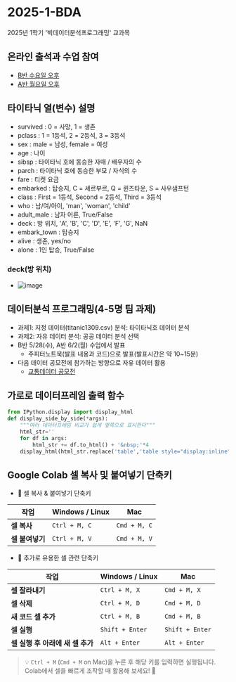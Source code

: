 # 2025-1-BDA
2025년 1학기 '빅데이터분석프로그래밍' 교과목

## 온라인 출석과 수업 참여
- [B반 수요일 오후](https://docs.google.com/spreadsheets/d/1poMied2-XKLzt-0Ngfbf9sF4BNnrC8WfkYNEkqyveSg/edit?usp=sharing)
- [A반 월요일 오후](https://docs.google.com/spreadsheets/d/1N8uAN8wdkesqQDgUMj6BYm1ZH_T5Vr_xAnqdUs2YVHk/edit?usp=sharing)

## 타이타닉 열(변수) 설명
- survived : 0 = 사망, 1 = 생존
- pclass : 1 = 1등석, 2 = 2등석, 3 = 3등석
- sex : male = 남성, female = 여성
- age : 나이
- sibsp : 타이타닉 호에 동승한 자매 / 배우자의 수
- parch : 타이타닉 호에 동승한 부모 / 자식의 수
- fare : 티켓 요금
- embarked : 탑승지, C = 셰르부르, Q = 퀸즈타운, S = 사우샘프턴
- class : First = 1등석, Second = 2등석, Third = 3등석
- who : 남/여/아이, 'man', 'woman', 'child'
- adult_male : 남자 어른, True/False
- deck : 방 위치, 'A', 'B', 'C', 'D', 'E', 'F', 'G', NaN
- embark_town : 탑승지
- alive : 생존, yes/no
- alone : 1인 탑승, True/False

### deck(방 위치)
- ![image](https://github.com/user-attachments/assets/8be11782-751f-4934-ac37-57930fbbc1f3)

## 데이터분석 프로그래밍(4-5명 팀 과제)
- 과제1: 지정 데이터(titanic1309.csv) 분석: 타이타닉호 데이터 분석
- 과제2: 자유 데이터 분석: 공공 데이터 분석 선택
- B반 5/28(수), A반 6/2(월) 수업에서 발표
  - 주피터노트북(발표 내용과 코드)으로 발표(발표시간은 약 10~15분)
- 다음 데이터 공모전에 참가하는 방향으로 자유 데이터 활용
  - [교통데이터 공모전](https://www.bigdata-transportation.kr/pageant/dashboard/CMPE_000000000020041)

## 가로로 데이터프레임 출력 함수
```Python
from IPython.display import display_html
def display_side_by_side(*args):
    """여러 데이터프레임 비교가 쉽게 옆쪽으로 표시한다"""
    html_str=''
    for df in args:
        html_str += df.to_html() + '&nbsp;'*4
    display_html(html_str.replace('table','table style="display:inline"'), raw=True)
```
## Google Colab 셀 복사 및 붙여넣기 단축키

- 🔹 셀 복사 & 붙여넣기 단축키

| 작업 | Windows / Linux | Mac |
|------|----------------|-----|
| **셀 복사** | `Ctrl + M, C` | `Cmd + M, C` |
| **셀 붙여넣기** | `Ctrl + M, V` | `Cmd + M, V` |

- 🔹 추가로 유용한 셀 관련 단축키

| 작업 | Windows / Linux | Mac |
|------|----------------|-----|
| **셀 잘라내기** | `Ctrl + M, X` | `Cmd + M, X` |
| **셀 삭제** | `Ctrl + M, D` | `Cmd + M, D` |
| **새 코드 셀 추가** | `Ctrl + M, B` | `Cmd + M, B` |
| **셀 실행** | `Shift + Enter` | `Shift + Enter` |
| **셀 실행 후 아래에 새 셀 추가** | `Alt + Enter` | `Alt + Enter` |

> 💡 `Ctrl + M` (`Cmd + M` on Mac)을 누른 후 해당 키를 입력하면 실행됩니다.  
> Colab에서 셀을 빠르게 조작할 때 활용해 보세요! 🚀

